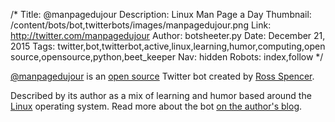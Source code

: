 /*
Title: @manpagedujour
Description: Linux Man Page a Day
Thumbnail: /content/bots/bot,twitterbots/images/manpagedujour.png
Link: http://twitter.com/manpagedujour
Author: botsheeter.py
Date: December 21, 2015
Tags: twitter,bot,twitterbot,active,linux,learning,humor,computing,open source,opensource,python,beet_keeper
Nav: hidden
Robots: index,follow
*/

[@manpagedujour](https://twitter.com/manpagedujour) is an [open source](https://github.com/exponential-decay/manpage-du-jour) Twitter bot created by [Ross Spencer](https://twitter.com/beet_keeper). 

Described by its author as a mix of learning and humor based around the [Linux](https://en.wikipedia.org/wiki/Linux) operating system. Read more about the bot [on the author's blog](http://exponentialdecay.co.uk/blog/man-bot-homage-to-thompson-and-ritchie-and-the-linux-man-pages/).
